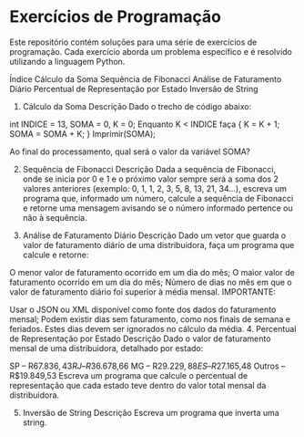 # Exercícios de Programação

Este repositório contém soluções para uma série de exercícios de programação. Cada exercício aborda um problema específico e é resolvido utilizando a linguagem Python.

Índice
Cálculo da Soma
Sequência de Fibonacci
Análise de Faturamento Diário
Percentual de Representação por Estado
Inversão de String

1. Cálculo da Soma
   Descrição
   Dado o trecho de código abaixo:

int INDICE = 13, SOMA = 0, K = 0;
Enquanto K < INDICE faça {
K = K + 1;
SOMA = SOMA + K;
}
Imprimir(SOMA);

Ao final do processamento, qual será o valor da variável SOMA?

2. Sequência de Fibonacci
   Descrição
   Dada a sequência de Fibonacci, onde se inicia por 0 e 1 e o próximo valor sempre será a soma dos 2 valores anteriores (exemplo: 0, 1, 1, 2, 3, 5, 8, 13, 21, 34…), escreva um programa que, informado um número, calcule a sequência de Fibonacci e retorne uma mensagem avisando se o número informado pertence ou não à sequência.

3. Análise de Faturamento Diário
   Descrição
   Dado um vetor que guarda o valor de faturamento diário de uma distribuidora, faça um programa que calcule e retorne:

O menor valor de faturamento ocorrido em um dia do mês;
O maior valor de faturamento ocorrido em um dia do mês;
Número de dias no mês em que o valor de faturamento diário foi superior à média mensal.
IMPORTANTE:

Usar o JSON ou XML disponível como fonte dos dados do faturamento mensal;
Podem existir dias sem faturamento, como nos finais de semana e feriados. Estes dias devem ser ignorados no cálculo da média. 4. Percentual de Representação por Estado
Descrição
Dado o valor de faturamento mensal de uma distribuidora, detalhado por estado:

SP – R$67.836,43
RJ – R$36.678,66
MG – R$29.229,88
ES – R$27.165,48
Outros – R$19.849,53
Escreva um programa que calcule o percentual de representação que cada estado teve dentro do valor total mensal da distribuidora.

5. Inversão de String
   Descrição
   Escreva um programa que inverta uma string.
